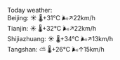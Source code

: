 Today weather:  
Beijing: ☀️   🌡️+31°C 🌬️↗22km/h  
Tianjin: ☀️   🌡️+32°C 🌬️↗22km/h  
Shijiazhuang: ☀️   🌡️+34°C 🌬️↗13km/h  
Tangshan: ⛅️  🌡️+26°C 🌬️↑15km/h  
